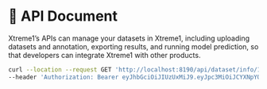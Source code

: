 # 🎹 API Document

Xtreme1’s APIs can manage your datasets in Xtreme1, including uploading datasets and annotation, exporting results, and running model prediction, so that developers can integrate Xtreme1 with other products.

```bash
curl --location --request GET 'http://localhost:8190/api/dataset/info/1' \
--header 'Authorization: Bearer eyJhbGciOiJIUzUxMiJ9.eyJpc3MiOiJCYXNpY0FJIiwiaWF0IjoxNjcxMTczMjM4LCJzdWIiOiIxMDAzIn0.95afi8SSXWEfLwNw0ZPBvCUt_AJn3EoyBPkHcHvnJwWuOFLNyKQ_u-RluNth2r2ihVCliaMnBhGBfUph0wdLtQ'
```



